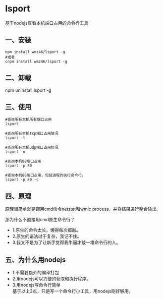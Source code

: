 # lsport
基于nodejs查看本机端口占用的命令行工具
## 一、安装
```shell
npm install wmz46/lsport -g
#或者
cnpm install wmz46/lsport -g

```
## 二、卸载
npm uninstall lsport -g
## 三、使用
```shell
#查询所有本机所有端口占用
lsport 

#查询所有本机tcp端口占用情况
lsport -t

#查询所有本机udp端口占用情况
lsport -u

#查询本机80端口占用
lsport -p 80

#查询本机80端口占用，包括进程的执行命令行。
lsport -p 80 -c

```
## 四、原理
原理很简单就是调用cmd命令netstat和wmic process，并将结果进行整合输出。

那为什么不直接用cmd原生命令行？
- 1.原生的命令太长，懒得每次都敲。
- 2.原生的语法过于复杂，我记不住。
- 3.我又不是为了让新手觉得我牛逼才敲一堆命令行的人。

## 五、为什么用nodejs
- 1.不需要额外的编译打包
- 2.用nodejs可以方便的获取和执行程序。
- 3.用nodejs写命令行简单  
基于以上3点，只是写一个命令行小工具，用nodejs刚好够用。
